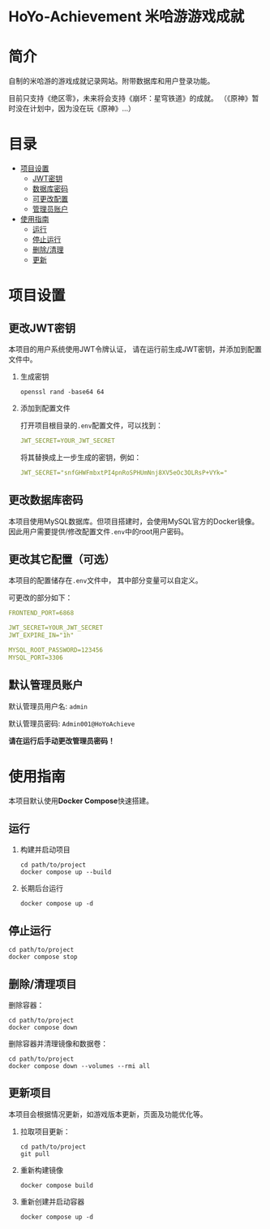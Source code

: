 HoYo-Achievement 米哈游游戏成就
================

# 简介
自制的米哈游的游戏成就记录网站。附带数据库和用户登录功能。

目前只支持《绝区零》，未来将会支持《崩坏：星穹铁道》的成就。
（《原神》暂时没在计划中，因为没在玩《原神》...）

# 目录
- [项目设置](#项目设置)
  - [JWT密钥](#更改jwt密钥)
  - [数据库密码](#更改数据库密码)
  - [可更改配置](#更改其它配置可选)
  - [管理员账户](#默认管理员账户)
- [使用指南](#使用指南)
  - [运行](#运行)
  - [停止运行](#停止运行)
  - [删除/清理](#删除清理项目)
  - [更新](#更新项目)

# 项目设置
## 更改JWT密钥
本项目的用户系统使用JWT令牌认证，
请在运行前生成JWT密钥，并添加到配置文件中。

1. 生成密钥
    ```shell
    openssl rand -base64 64
    ```

2. 添加到配置文件

    打开项目根目录的`.env`配置文件，可以找到：

    ```YAML
    JWT_SECRET=YOUR_JWT_SECRET
    ```

    将其替换成上一步生成的密钥，例如：

    ```YAML
    JWT_SECRET="snfGHWFmbxtPI4pnRoSPHUmNnj8XV5eOc3OLRsP+VYk="
    ```

## 更改数据库密码
本项目使用MySQL数据库。但项目搭建时，会使用MySQL官方的Docker镜像。
因此用户需要提供/修改配置文件`.env`中的root用户密码。

## 更改其它配置（可选）
本项目的配置储存在`.env`文件中，
其中部分变量可以自定义。

可更改的部分如下：
```YAML
FRONTEND_PORT=6868

JWT_SECRET=YOUR_JWT_SECRET
JWT_EXPIRE_IN="1h"

MYSQL_ROOT_PASSWORD=123456
MYSQL_PORT=3306
```

## 默认管理员账户
默认管理员用户名:
`admin`

默认管理员密码:
`Admin001@HoYoAchieve`

**请在运行后手动更改管理员密码！**

# 使用指南

本项目默认使用**Docker Compose**快速搭建。

## 运行
1. 构建并启动项目
    ```shell
    cd path/to/project
    docker compose up --build
    ```

2. 长期后台运行
    ```shell
    docker compose up -d
    ```

## 停止运行

```shell
cd path/to/project
docker compose stop
```

## 删除/清理项目

删除容器：
```shell
cd path/to/project
docker compose down
```

删除容器并清理镜像和数据卷：
```shell
cd path/to/project
docker compose down --volumes --rmi all
```

## 更新项目
本项目会根据情况更新，如游戏版本更新，页面及功能优化等。

1. 拉取项目更新：
    ```shell
    cd path/to/project
    git pull
    ```

2. 重新构建镜像
    ```shell
    docker compose build
    ```

3. 重新创建并启动容器
    ```shell
    docker compose up -d
    ```
